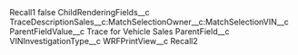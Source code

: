 <?xml version="1.0" encoding="UTF-8"?>
<CustomMetadata xmlns="http://soap.sforce.com/2006/04/metadata" xmlns:xsi="http://www.w3.org/2001/XMLSchema-instance" xmlns:xsd="http://www.w3.org/2001/XMLSchema">
    <label>Recall1</label>
    <protected>false</protected>
    <values>
        <field>ChildRenderingFields__c</field>
        <value xsi:type="xsd:string">TraceDescriptionSales__c:MatchSelectionOwner__c:MatchSelectionVIN__c</value>
    </values>
    <values>
        <field>ParentFieldValue__c</field>
        <value xsi:type="xsd:string">Trace for Vehicle Sales</value>
    </values>
    <values>
        <field>ParentField__c</field>
        <value xsi:type="xsd:string">VINInvestigationType__c</value>
    </values>
    <values>
        <field>WRFPrintView__c</field>
        <value xsi:type="xsd:string">Recall2</value>
    </values>
</CustomMetadata>
